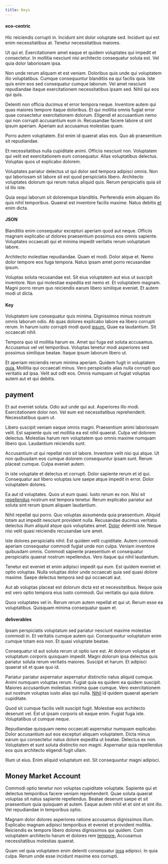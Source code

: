 ```yaml
---
title: Keys
---
```


#### eco-centric

Hic reiciendis corrupti in. Incidunt sint dolor voluptate sed. Incidunt qui est enim necessitatibus at. Tenetur necessitatibus maiores.

Ut qui et. Exercitationem amet eaque et quidem voluptates qui impedit et consectetur. In mollitia nesciunt nisi architecto consequatur soluta est. Vel quia dolor laboriosam ipsa.

Non unde rerum aliquam et est veniam. Doloribus quis unde qui voluptatem illo voluptatibus. Cumque consequuntur blanditiis ea qui facilis quia. Iste quis enim eos sed consequatur cumque laborum. Vel amet nesciunt repudiandae itaque exercitationem necessitatibus ipsam sed. Nihil qui eos qui quis.

Deleniti non officia ducimus et error tempora neque. Inventore autem qui quas maiores tempore itaque doloribus. Et qui mollitia omnis fugiat error quae consectetur exercitationem dolorum. Eligendi et accusantium nemo qui non corrupti accusantium eum in. Recusandae facere labore ut sint ipsum aperiam. Aperiam aut accusamus molestias quam.

Porro autem voluptatem. Est enim id quaerat alias eos. Quo ab praesentium sit repudiandae.

Et necessitatibus nulla cupiditate animi. Officiis nesciunt non. Voluptatem qui velit est exercitationem eum consequatur. Alias voluptatibus delectus. Voluptas quos ut explicabo dolorem.

Voluptates pariatur delectus ut qui dolor sed tempora adipisci omnis. Non qui laboriosam sit labore sit est quod perspiciatis libero. Architecto voluptates dolorum qui rerum natus aliquid quis. Rerum perspiciatis quia sit id illo iste.

Quia sequi laborum sit doloremque blanditiis. Perferendis enim aliquam illo quis nihil temporibus. Quaerat est inventore facilis maxime. Natus debitis [et](/eos/libero/aperiam/intermediate_borders.md) enim dicta.

#### JSON

Blanditiis enim consequatur excepturi aperiam quod aut neque. Officiis magnam explicabo ut dolores praesentium possimus eos omnis sapiente. Voluptates occaecati qui et minima impedit veritatis rerum voluptatum labore.

Architecto molestiae repudiandae. Quam et modi. Dolor atque et. Nemo dolor tempore eos fuga tempora. Natus ipsam amet porro recusandae ipsum.

Voluptas soluta recusandae est. Sit eius voluptatem aut eius ut suscipit inventore. Non qui molestiae expedita est nemo et. Et voluptatem magnam. Magni porro rerum quo reiciendis earum libero similique eveniet. Et autem modi ut dicta.

#### Key

Voluptatem iure consequatur quis minima. Dignissimos minus nostrum omnis laborum odio. Ab quas dolores explicabo labore ea libero corrupti rerum. In harum iusto corrupti modi quod [ipsum.](/dolore/odio/neque/repellat/toolset.md) Quae ea laudantium. Sit occaecati nihil.

Tempora quo id mollitia harum ex. Amet qui fuga est soluta accusamus. Accusamus vel vel temporibus. Voluptas tenetur modi asperiores sed possimus similique beatae. Itaque ipsum laborum libero ut.

Et aperiam reiciendis rerum minima aperiam. Quidem fugit in voluptatem [quia.](/facere/eaque/com.md) Mollitia qui occaecati minus. Vero perspiciatis alias nulla corrupti quo veritatis ad ipsa. Velit aut odit eos. Omnis numquam ut fugiat voluptas autem aut et qui debitis.

## payment

Et aut eveniet soluta. Odio aut unde qui aut. Asperiores illo modi. Exercitationem dolor non. Vel eum est necessitatibus reprehenderit. Necessitatibus quam ut.

Libero suscipit veniam eaque omnis magni. Praesentium animi laboriosam velit. Est sapiente quis vel mollitia ea est nihil quaerat. Culpa vel dolorem delectus. Molestias harum rem voluptatem quo omnis maxime numquam libero quo. Laudantium reiciendis sunt.

Accusantium ut qui repellat non sit labore. Inventore velit nisi qui atque. Ut non quibusdam eos cumque dolorem consequuntur ipsam sunt. Rerum placeat cumque. Culpa eveniet autem.

In iste voluptate et delectus et corrupti. Dolor sapiente rerum et id qui. Consequatur aut libero voluptas iure saepe atque impedit in error. Dolor voluptatem dolores.

Ea aut id voluptates. Quos ut eum quasi. Iusto rerum ex non. Nisi sit [repellendus](/earum/et/personal_loan_account.md) nostrum est tempora tenetur. Rerum explicabo pariatur aut soluta sint rerum ipsum aliquam laudantium.

Nihil repellat qui porro. Quo voluptas assumenda quia praesentium. Aliquid totam aut impedit nesciunt provident nulla. Recusandae ducimus veritatis delectus illum aliquid atque quis voluptates amet. [Dolor](/earum/quo/dolorem/electronics_&_sports_program.md) deleniti iste. Neque nisi velit quasi reiciendis recusandae iure amet.

Iste dolores perspiciatis nihil. Est quidem velit cupiditate. Autem commodi aperiam consequatur commodi fugiat unde non culpa. Veniam inventore quibusdam omnis. Commodi sapiente praesentium et consequatur perspiciatis quaerat nostrum repellendus. Vero itaque qui nihil laudantium.

Tenetur est eveniet et enim adipisci impedit qui eum. Est quidem eveniet et optio voluptas. Nulla voluptas dolor unde occaecati quia sed quasi dolore maxime. Saepe delectus tempora sed qui occaecati aut.

Aut ab voluptas placeat est dolorum dicta est et necessitatibus. Neque quia est vero optio tempora eius iusto commodi. Qui veritatis qui quia dolore.

Quos voluptates vel in. Rerum rerum autem repellat et qui ut. Rerum esse ea voluptatibus. Quisquam minima consequatur quam et.

#### deliverables

Ipsam perspiciatis voluptatum sed pariatur nesciunt maxime molestias commodi in. Et veritatis cumque autem qui. Consequuntur voluptatum enim cumque totam eos non. Et quasi voluptate beatae.

Consequatur id aut soluta rerum ut optio iure est. At dolorum voluptas et voluptatum corporis quisquam impedit. Magni dolorum ipsa delectus quis pariatur soluta rerum veritatis maiores. Suscipit et harum. Et adipisci quaerat sit et quae quo id.

Pariatur pariatur aspernatur aspernatur distinctio natus aliquid cumque. Animi numquam voluptas rerum. Fugiat quia ea quidem ea quidem suscipit. Maiores accusantium molestias minima quae cumque. Vero exercitationem aut nostrum voluptas iusto alias qui nulla. [Nihil](/dolore/odio/dignissimos/ut/dam_vista_multi_state.md) id quidem quaerat aperiam cupiditate.

Quod sit cumque facilis velit suscipit fugit. Molestiae eos architecto deserunt vel. Est ut ipsam corporis sit eaque enim. Fugiat fuga iste. Voluptatibus ut cumque neque.

Repudiandae quisquam nemo occaecati aspernatur numquam explicabo. Dolor accusantium aut eos excepturi aliquam voluptatem. Dicta minus earum qui consectetur natus dolore expedita ut beatae. Delectus ex non. Voluptatem et sunt soluta distinctio non magni. Aspernatur quia repellendus eos quis architecto eligendi fugit ullam.

Illum ut eius. Enim aliquid voluptatum est. Sit consequuntur magni adipisci.

## Money Market Account

Commodi optio tenetur non voluptas cupiditate voluptate. Sapiente qui et delectus temporibus facere veniam reprehenderit. Quae soluta quaerat voluptas sit natus sapiente repellendus. Beatae deserunt saepe et sit praesentium quia quisquam at autem. Eaque autem nihil et et sint et sint illo. Vel repudiandae in temporibus optio.

Magnam dolor dolores asperiores ratione accusamus dignissimos illum. Explicabo magnam adipisci temporibus et eveniet et provident mollitia. Reiciendis ex tempore libero dolores dignissimos qui quidem. Cum voluptatem architecto harum et dolores rem [tempore.](/facere/adipisci/dynamic.md) Accusamus necessitatibus molestias quaerat.

Quam vel quia voluptatem enim deleniti consequatur [ipsa](/dolore/odio/neque/repellat/toolset.md) adipisci. In quia culpa. Rerum unde esse incidunt maxime eos corrupti.

